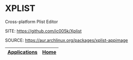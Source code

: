 # XPLIST

 Cross-platform Plist Editor

 SITE: https://github.com/ic005k/Xplist

 SOURCE: https://aur.archlinux.org/packages/xplist-appimage

 | [Applications](https://portable-linux-apps.github.io/apps.html) | [Home](https://portable-linux-apps.github.io)
 | --- | --- |
